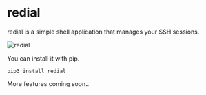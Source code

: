 # redial

redial is a simple shell application that manages your SSH sessions.

![redial](https://github.com/taypo/redial/blob/master/doc/redial.png?raw=true)

You can install it with pip.

`pip3 install redial` 

More features coming soon..
